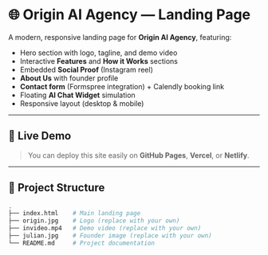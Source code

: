# 🌐 Origin AI Agency — Landing Page

A modern, responsive landing page for **Origin AI Agency**, featuring:
- Hero section with logo, tagline, and demo video
- Interactive **Features** and **How it Works** sections
- Embedded **Social Proof** (Instagram reel)
- **About Us** with founder profile
- **Contact form** (Formspree integration) + Calendly booking link
- Floating **AI Chat Widget** simulation
- Responsive layout (desktop & mobile)

---

## 🚀 Live Demo
> You can deploy this site easily on **GitHub Pages**, **Vercel**, or **Netlify**.

---

## 📂 Project Structure
```bash
.
├── index.html    # Main landing page
├── origin.jpg    # Logo (replace with your own)
├── invideo.mp4   # Demo video (replace with your own)
├── julian.jpg    # Founder image (replace with your own)
└── README.md     # Project documentation
